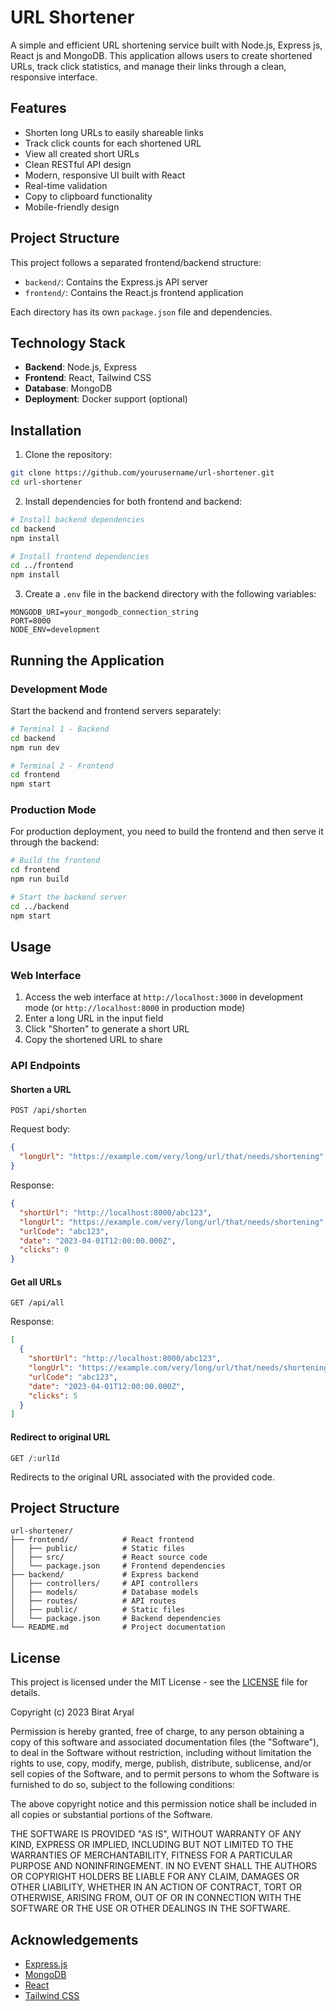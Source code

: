 # URL Shortener

A simple and efficient URL shortening service built with Node.js, Express js, React js and MongoDB. This application allows users to create shortened URLs, track click statistics, and manage their links through a clean, responsive interface.

## Features

- Shorten long URLs to easily shareable links
- Track click counts for each shortened URL
- View all created short URLs
- Clean RESTful API design
- Modern, responsive UI built with React
- Real-time validation
- Copy to clipboard functionality
- Mobile-friendly design

## Project Structure

This project follows a separated frontend/backend structure:
- `backend/`: Contains the Express.js API server
- `frontend/`: Contains the React.js frontend application

Each directory has its own `package.json` file and dependencies.

## Technology Stack

- **Backend**: Node.js, Express
- **Frontend**: React, Tailwind CSS
- **Database**: MongoDB
- **Deployment**: Docker support (optional)

## Installation

1. Clone the repository:
```bash
git clone https://github.com/yourusername/url-shortener.git
cd url-shortener
```

2. Install dependencies for both frontend and backend:
```bash
# Install backend dependencies
cd backend
npm install

# Install frontend dependencies
cd ../frontend
npm install
```

3. Create a `.env` file in the backend directory with the following variables:
```
MONGODB_URI=your_mongodb_connection_string
PORT=8000
NODE_ENV=development
```

## Running the Application

### Development Mode

Start the backend and frontend servers separately:

```bash
# Terminal 1 - Backend
cd backend
npm run dev

# Terminal 2 - Frontend
cd frontend
npm start
```

### Production Mode

For production deployment, you need to build the frontend and then serve it through the backend:

```bash
# Build the frontend
cd frontend
npm run build

# Start the backend server
cd ../backend
npm start
```

## Usage

### Web Interface

1. Access the web interface at `http://localhost:3000` in development mode (or `http://localhost:8000` in production mode)
2. Enter a long URL in the input field
3. Click "Shorten" to generate a short URL
4. Copy the shortened URL to share

### API Endpoints

#### Shorten a URL

```
POST /api/shorten
```

Request body:
```json
{
  "longUrl": "https://example.com/very/long/url/that/needs/shortening"
}
```

Response:
```json
{
  "shortUrl": "http://localhost:8000/abc123",
  "longUrl": "https://example.com/very/long/url/that/needs/shortening",
  "urlCode": "abc123",
  "date": "2023-04-01T12:00:00.000Z",
  "clicks": 0
}
```

#### Get all URLs

```
GET /api/all
```

Response:
```json
[
  {
    "shortUrl": "http://localhost:8000/abc123",
    "longUrl": "https://example.com/very/long/url/that/needs/shortening",
    "urlCode": "abc123",
    "date": "2023-04-01T12:00:00.000Z",
    "clicks": 5
  }
]
```

#### Redirect to original URL

```
GET /:urlId
```

Redirects to the original URL associated with the provided code.

## Project Structure

```
url-shortener/
├── frontend/            # React frontend
│   ├── public/          # Static files
│   ├── src/             # React source code
│   └── package.json     # Frontend dependencies
├── backend/             # Express backend
│   ├── controllers/     # API controllers
│   ├── models/          # Database models
│   ├── routes/          # API routes
│   ├── public/          # Static files
│   └── package.json     # Backend dependencies
└── README.md            # Project documentation
```

## License

This project is licensed under the MIT License - see the [LICENSE](LICENSE) file for details.

Copyright (c) 2023 Birat Aryal

Permission is hereby granted, free of charge, to any person obtaining a copy of this software and associated documentation files (the "Software"), to deal in the Software without restriction, including without limitation the rights to use, copy, modify, merge, publish, distribute, sublicense, and/or sell copies of the Software, and to permit persons to whom the Software is furnished to do so, subject to the following conditions:

The above copyright notice and this permission notice shall be included in all copies or substantial portions of the Software.

THE SOFTWARE IS PROVIDED "AS IS", WITHOUT WARRANTY OF ANY KIND, EXPRESS OR IMPLIED, INCLUDING BUT NOT LIMITED TO THE WARRANTIES OF MERCHANTABILITY, FITNESS FOR A PARTICULAR PURPOSE AND NONINFRINGEMENT. IN NO EVENT SHALL THE AUTHORS OR COPYRIGHT HOLDERS BE LIABLE FOR ANY CLAIM, DAMAGES OR OTHER LIABILITY, WHETHER IN AN ACTION OF CONTRACT, TORT OR OTHERWISE, ARISING FROM, OUT OF OR IN CONNECTION WITH THE SOFTWARE OR THE USE OR OTHER DEALINGS IN THE SOFTWARE.

## Acknowledgements

- [Express.js](https://expressjs.com/)
- [MongoDB](https://www.mongodb.com/)
- [React](https://reactjs.org/)
- [Tailwind CSS](https://tailwindcss.com/)
